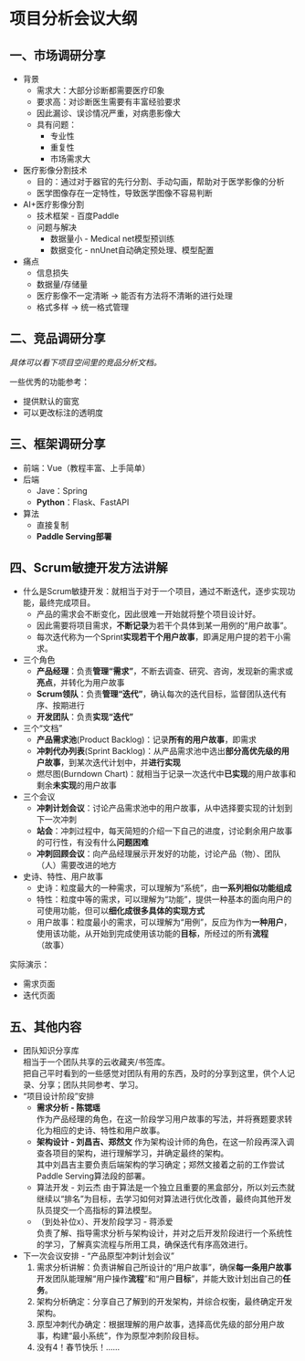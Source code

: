 # 项目分析会议大纲

## 一、市场调研分享

* 背景
  * 需求大：大部分诊断都需要医疗印象
  * 要求高：对诊断医生需要有丰富经验要求
  * 因此漏诊、误诊情况严重，对病患影像大
  * 具有问题：
    * 专业性
    * 重复性
    * 市场需求大
* 医疗影像分割技术
  * 目的：通过对于器官的先行分割、手动勾画，帮助对于医学影像的分析
  * 医学图像存在一定特性，导致医学图像不容易判断
* AI+医疗影像分割
  * 技术框架 - 百度Paddle
  * 问题与解决
    * 数据量小 - Medical net模型预训练
    * 数据变化 - nnUnet自动确定预处理、模型配置
* 痛点
  * 信息损失
  * 数据量/存储量
  * 医疗影像不一定清晰 → 能否有方法将不清晰的进行处理
  * 格式多样 → 统一格式管理

## 二、竞品调研分享

*具体可以看下项目空间里的竞品分析文档。*

一些优秀的功能参考：

* 提供默认的窗宽
* 可以更改标注的透明度

## 三、框架调研分享

* 前端：Vue（教程丰富、上手简单）
* 后端
  * Jave：Spring
  * **Python**：Flask、FastAPI
* 算法
  * 直接复制
  * **Paddle Serving部署**

## 四、Scrum敏捷开发方法讲解

* 什么是Scrum敏捷开发：就相当于对于一个项目，通过不断迭代，逐步实现功能，最终完成项目。  
  * 产品的需求会不断变化，因此很难一开始就将整个项目设计好。
  * 因此需要将项目需求，**不断记录**为若干个具体到某一用例的“用户故事”。
  * 每次迭代称为一个Sprint**实现若干个用户故事**，即满足用户提的若干小需求。
* 三个角色
  * **产品经理**：负责**管理“需求”**，不断去调查、研究、咨询，发现新的需求或**亮点**，并转化为用户故事
  * **Scrum领队**：负责**管理“迭代”**，确认每次的迭代目标，监督团队迭代有序、按期进行
  * **开发团队**：负责**实现“迭代”**
* 三个“文档”
  * **产品需求池**(Product Backlog)：记录**所有的用户故事**，即需求
  * **冲刺代办列表**(Sprint Backlog)：从产品需求池中选出**部分高优先级的用户故事**，到某次迭代计划中，并**进行实现**
  * 燃尽图(Burndown Chart)：就相当于记录一次迭代中**已实现**的用户故事和剩余**未实现**的用户故事
* 三个会议
  * **冲刺计划会议**：讨论产品需求池中的用户故事，从中选择要实现的计划到下一次冲刺
  * **站会**：冲刺过程中，每天简短的介绍一下自己的进度，讨论剩余用户故事的可行性，有没有什么**问题困难**
  * **冲刺回顾会议**：向产品经理展示开发好的功能，讨论产品（物）、团队（人）需要改进的地方
* 史诗、特性、用户故事
  * 史诗：粒度最大的一种需求，可以理解为“系统”，由**一系列相似功能组成**
  * 特性：粒度中等的需求，可以理解为“功能”，提供一种基本的面向用户的可使用功能，但可以**细化成很多具体的实现方式**
  * 用户故事：粒度最小的需求，可以理解为“用例”，反应为作为**一种用户**，使用该功能，从开始到完成使用该功能的**目标**，所经过的所有**流程**（故事）

实际演示：

* 需求页面
* 迭代页面

## 五、其他内容

* 团队知识分享库  
  相当于一个团队共享的云收藏夹/书签库。  
  把自己平时看到的一些感觉对团队有用的东西，及时的分享到这里，供个人记录、分享；团队共同参考、学习。
* “项目设计阶段”安排
  * **需求分析 - 陈锶瑶**  
    作为产品经理的角色，在这一阶段学习用户故事的写法，并将赛题要求转化为相应的史诗、特性和用户故事。
  * **架构设计 - 刘昌吉、郑然文**
    作为架构设计师的角色，在这一阶段再深入调查各项目的架构，进行理解学习，并确定最终的架构。  
    其中刘昌吉主要负责后端架构的学习确定；郑然文接着之前的工作尝试Paddle Serving算法段的部署。
  * 算法开发 - 刘云杰
    由于算法是一个独立且重要的黑盒部分，所以刘云杰就继续以“排名”为目标，去学习如何对算法进行优化改善，最终向其他开发队员提交一个高指标的算法模型。
  * （到处补位x）、开发阶段学习 - 蒋添爱  
    负责了解、指导需求分析与架构设计，并对之后开发阶段进行一个系统性的学习，了解真实流程与所用工具，确保迭代有序高效进行。
* 下一次会议安排 - “产品原型冲刺计划会议”
  1. 需求分析讲解：负责讲解自己所设计的“用户故事”，确保**每一条用户故事**开发团队能理解“用户操作**流程**”和“用户**目标**”，并能大致计划出自己的**任务**。
  2. 架构分析确定：分享自己了解到的开发架构，并综合权衡，最终确定开发架构。
  3. 原型冲刺代办确定：根据理解的用户故事，选择高优先级的部分用户故事，构建“最小系统”，作为原型冲刺阶段目标。
  4. 没有4！春节快乐！……